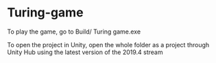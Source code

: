 # Turing-game

To play the game, go to Build/ Turing game.exe

To open the project in Unity, open the whole folder as a project through Unity Hub using the latest version of the 2019.4 stream
